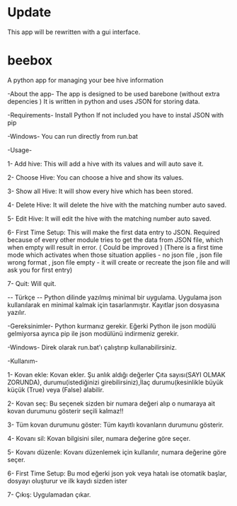 # Update
This app will be rewritten with a gui interface.

# beebox
A python app for managing your bee hive information

-About the app-
The app is designed to be used barebone (without extra depencies ) 
It is written in python and uses JSON for storing data.

-Requirements-
Install Python
If not included you have to instal JSON with pip


-Windows-
You can run directly from run.bat 

-Usage-

1- Add hive: This will add a hive with its values and will auto save it.

2- Choose Hive: You can choose a hive and show its values.

3- Show all Hive: It will show every hive which has been stored.

4- Delete Hive: It will delete the hive with the matching number auto saved.

5- Edit Hive: It will edit the hive with the matching number auto saved.

6- First Time Setup: This will make the first data entry to JSON. Required because of every other module tries to get the data from JSON file, which when empty will result in error. ( Could be improved ) (There is a first time mode which activates when those situation applies - no json file , json file wrong format , json file empty - it will create or recreate the json file and will ask you for first entry)

7- Quit: Will quit.


-- Türkçe --
Python dilinde yazılmış minimal bir uygulama. Uygulama json kullanılarak en minimal kalmak için tasarlanmıştır.
Kayıtlar json dosyasına yazılır.

-Gereksinimler-
Python kurmanız gerekir.
Eğerki Python ile json modülü gelmiyorsa ayrıca pip ile json modülünü indirmeniz gerekir.

-Windows-
Direk olarak run.bat'ı çalıştırıp kullanabilirsiniz.

-Kullanım-

1- Kovan ekle: Kovan ekler. Şu anlık aldığı değerler Çıta sayısı(SAYI OLMAK ZORUNDA), durumu(istediğinizi girebilirsiniz),İlaç durumu(kesinlikle büyük küçük (True) veya (False) alabilir.

2- Kovan seç: Bu seçenek sizden bir numara değeri alıp o numaraya ait kovan durumunu gösterir seçili kalmaz!!

3- Tüm kovan durumunu göster: Tüm kayıtlı kovanların durumunu gösterir.

4- Kovanı sil: Kovan bilgisini siler, numara değerine göre seçer.

5- Kovanı düzenle: Kovanı düzenlemek için kullanılır, numara değerine göre seçer.

6- First Time Setup: Bu mod eğerki json yok veya hatalı ise otomatik başlar, dosyayı oluşturur ve ilk kaydı sizden ister

7- Çıkış: Uygulamadan çıkar.
